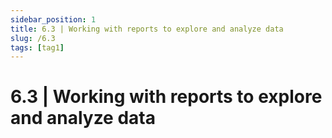 ```yaml
---
sidebar_position: 1
title: 6.3 | Working with reports to explore and analyze data
slug: /6.3
tags: [tag1]
---
```


# 6.3 | Working with reports to explore and analyze data





